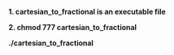 **1. cartesian_to_fractional is an executable file**

**2. chmod 777 cartesian_to_fractional**

**./cartesian_to_fractional**
